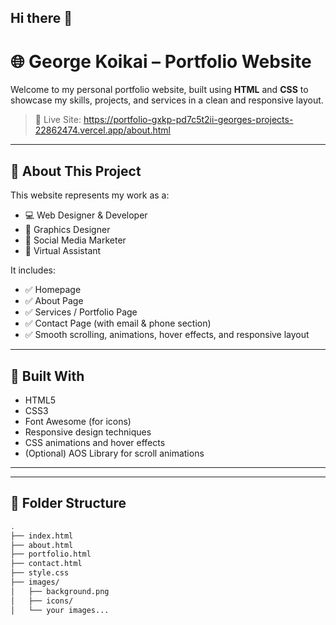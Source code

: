 ## Hi there 👋

# 🌐 George Koikai – Portfolio Website

Welcome to my personal portfolio website, built using **HTML** and **CSS** to showcase my skills, projects, and services in a clean and responsive layout.

> 🔗 Live Site: https://portfolio-gxkp-pd7c5t2ii-georges-projects-22862474.vercel.app/about.html

---

## 📁 About This Project

This website represents my work as a:
- 💻 Web Designer & Developer
- 🎨 Graphics Designer
- 📱 Social Media Marketer
- 🧠 Virtual Assistant

It includes:
- ✅ Homepage
- ✅ About Page
- ✅ Services / Portfolio Page
- ✅ Contact Page (with email & phone section)
- ✅ Smooth scrolling, animations, hover effects, and responsive layout

---

## 🔧 Built With

- HTML5
- CSS3
- Font Awesome (for icons)
- Responsive design techniques
- CSS animations and hover effects
- (Optional) AOS Library for scroll animations

---

---

## 🧩 Folder Structure

```bash
.
├── index.html
├── about.html
├── portfolio.html
├── contact.html
├── style.css
├── images/
│   ├── background.png
│   ├── icons/
│   └── your images...

